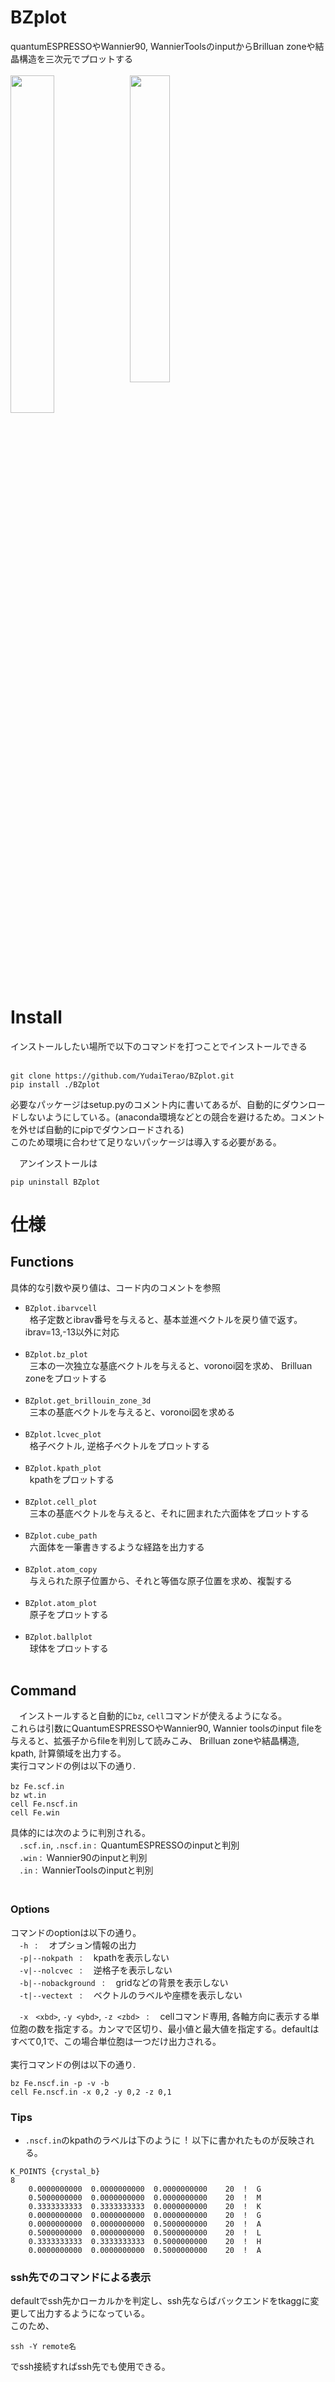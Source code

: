 # BZplot
quantumESPRESSOやWannier90, WannierToolsのinputからBrilluan zoneや結晶構造を三次元でプロットする<br><br>
<img src="https://github.com/user-attachments/assets/2631d5be-d202-4b08-8f7b-25b901cf6475" width="37.2%" align="top" />
<img src="https://github.com/user-attachments/assets/9e2822b5-6e30-48be-95c8-6a76968e7347" width="35.5%"  align="top"/>
# Install
  インストールしたい場所で以下のコマンドを打つことでインストールできる<br><br>
  ```
  git clone https://github.com/YudaiTerao/BZplot.git
  pip install ./BZplot
  ```
  必要なパッケージはsetup.pyのコメント内に書いてあるが、自動的にダウンロードしないようにしている。(anaconda環境などとの競合を避けるため。コメントを外せば自動的にpipでダウンロードされる)<br>
  このため環境に合わせて足りないパッケージは導入する必要がある。
  
　アンインストールは
  ```
  pip uninstall BZplot
  ```
  
# 仕様
  ## Functions
  具体的な引数や戻り値は、コード内のコメントを参照<br>
  - `BZplot.ibarvcell`<br>
  &ensp;格子定数とibrav番号を与えると、基本並進ベクトルを戻り値で返す。ibrav=13,-13以外に対応<br><br>
  - `BZplot.bz_plot`<br>
  &ensp;三本の一次独立な基底ベクトルを与えると、voronoi図を求め、 Brilluan zoneをプロットする<br><br>
  - `BZplot.get_brillouin_zone_3d`<br>
  &ensp;三本の基底ベクトルを与えると、voronoi図を求める<br><br>
  - `BZplot.lcvec_plot`<br>
  &ensp;格子ベクトル, 逆格子ベクトルをプロットする<br><br>
  - `BZplot.kpath_plot`<br>
  &ensp;kpathをプロットする<br><br>
  - `BZplot.cell_plot`<br>
  &ensp;三本の基底ベクトルを与えると、それに囲まれた六面体をプロットする<br><br>
  - `BZplot.cube_path`<br>
  &ensp;六面体を一筆書きするような経路を出力する<br><br>
  - `BZplot.atom_copy`<br>
  &ensp;与えられた原子位置から、それと等価な原子位置を求め、複製する<br><br>
  - `BZplot.atom_plot`<br>
  &ensp;原子をプロットする<br><br>
  - `BZplot.ballplot`<br>
  &ensp;球体をプロットする<br><br>
  ## Command
  　インストールすると自動的に`bz`, `cell`コマンドが使えるようになる。<br>
  これらは引数にQuantumESPRESSOやWannier90, Wannier toolsのinput fileを与えると、拡張子からfileを判別して読みこみ、  Brilluan zoneや結晶構造, kpath, 計算領域を出力する。<br>
  実行コマンドの例は以下の通り.
  ```
  bz Fe.scf.in　　
  bz wt.in
  cell Fe.nscf.in
  cell Fe.win
  ```
  具体的には次のように判別される。<br>
  &ensp;&ensp;`.scf.in`, `.nscf.in` :&ensp;QuantumESPRESSOのinputと判別<br>
  &ensp;&ensp;`.win` :&ensp;Wannier90のinputと判別<br>
  &ensp;&ensp;`.in` :&ensp;WannierToolsのinputと判別<br>
　<br>
  ### Options
  コマンドのoptionは以下の通り。<br>
  &ensp;&ensp;`-h`&ensp;  :&ensp;&ensp;  オプション情報の出力<br>
  &ensp;&ensp;`-p|--nokpath`&ensp; :&ensp;&ensp;  kpathを表示しない<br>
  &ensp;&ensp;`-v|--nolcvec`&ensp; :&ensp;&ensp;  逆格子を表示しない<br>
  &ensp;&ensp;`-b|--nobackground`&ensp;  :&ensp;&ensp;  gridなどの背景を表示しない<br>
  &ensp;&ensp;`-t|--vectext`&ensp;  :&ensp;&ensp;  ベクトルのラベルや座標を表示しない<br>
  
  &ensp;&ensp;`-x　<xbd>`, `-y <ybd>`, `-z <zbd>`&ensp;  :&ensp;&ensp;  cellコマンド専用, 各軸方向に表示する単位胞の数を指定する。カンマで区切り、最小値と最大値を指定する。defaultはすべて0,1で、この場合単位胞は一つだけ出力される。
  <br><br>
  実行コマンドの例は以下の通り.
  ```
  bz Fe.nscf.in -p -v -b
  cell Fe.nscf.in -x 0,2 -y 0,2 -z 0,1
  ```
  
  ### Tips
  - `.nscf.in`のkpathのラベルは下のように&ensp;!&ensp;以下に書かれたものが反映される。

```
K_POINTS {crystal_b}
8
    0.0000000000  0.0000000000  0.0000000000    20  !  G
    0.5000000000  0.0000000000  0.0000000000    20  !  M
    0.3333333333  0.3333333333  0.0000000000    20  !  K
    0.0000000000  0.0000000000  0.0000000000    20  !  G
    0.0000000000  0.0000000000  0.5000000000    20  !  A
    0.5000000000  0.0000000000  0.5000000000    20  !  L
    0.3333333333  0.3333333333  0.5000000000    20  !  H
    0.0000000000  0.0000000000  0.5000000000    20  !  A
```

  ### ssh先でのコマンドによる表示
  defaultでssh先かローカルかを判定し、ssh先ならばバックエンドをtkaggに変更して出力するようになっている。<br>
  このため、
```
ssh -Y remote名
```
  でssh接続すればssh先でも使用できる。<br>

